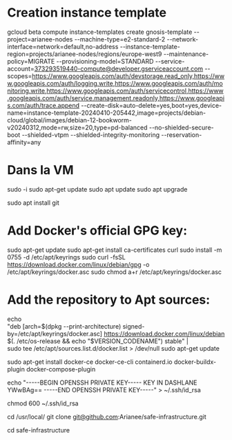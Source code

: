 # Creation instance template
gcloud beta compute instance-templates create gnosis-template --project=arianee-nodes --machine-type=e2-standard-2 --network-interface=network=default,no-address --instance-template-region=projects/arianee-nodes/regions/europe-west9 --maintenance-policy=MIGRATE --provisioning-model=STANDARD --service-account=373293519440-compute@developer.gserviceaccount.com --scopes=https://www.googleapis.com/auth/devstorage.read_only,https://www.googleapis.com/auth/logging.write,https://www.googleapis.com/auth/monitoring.write,https://www.googleapis.com/auth/servicecontrol,https://www.googleapis.com/auth/service.management.readonly,https://www.googleapis.com/auth/trace.append --create-disk=auto-delete=yes,boot=yes,device-name=instance-template-20240410-205442,image=projects/debian-cloud/global/images/debian-12-bookworm-v20240312,mode=rw,size=20,type=pd-balanced --no-shielded-secure-boot --shielded-vtpm --shielded-integrity-monitoring --reservation-affinity=any

# Dans la VM
sudo -i
sudo apt-get update
sudo apt update
sudo apt upgrade

sudo apt install git

# Add Docker's official GPG key:
sudo apt-get update
sudo apt-get install ca-certificates curl
sudo install -m 0755 -d /etc/apt/keyrings
sudo curl -fsSL https://download.docker.com/linux/debian/gpg -o /etc/apt/keyrings/docker.asc
sudo chmod a+r /etc/apt/keyrings/docker.asc

# Add the repository to Apt sources:
echo \
  "deb [arch=$(dpkg --print-architecture) signed-by=/etc/apt/keyrings/docker.asc] https://download.docker.com/linux/debian \
  $(. /etc/os-release && echo "$VERSION_CODENAME") stable" | \
  sudo tee /etc/apt/sources.list.d/docker.list > /dev/null
sudo apt-get update

sudo apt-get install docker-ce docker-ce-cli containerd.io docker-buildx-plugin docker-compose-plugin

echo "-----BEGIN OPENSSH PRIVATE KEY-----
KEY IN DASHLANE
YWwBAg==
-----END OPENSSH PRIVATE KEY-----" > ~/.ssh/id_rsa

chmod 600 ~/.ssh/id_rsa

cd /usr/local/
git clone git@github.com:Arianee/safe-infrastructure.git

cd safe-infrastructure
